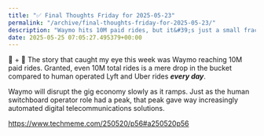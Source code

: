 ```yaml
---
title: "✅ Final Thoughts Friday for 2025-05-23"
permalink: "/archive/final-thoughts-friday-for-2025-05-23/"
description: "Waymo hits 10M paid rides, but it&#39;s just a small fraction compared to the gig economy giants!"
date: 2025-05-25 07:05:27.495379+00:00
---
```


<p>🤖 + 🔮 The story that caught my eye this week was Waymo reaching 10M paid rides. Granted, even 10M total rides is a mere drop in the bucket compared to human operated Lyft and Uber rides <strong><em>every day</em></strong>. </p><p>Waymo will disrupt the gig economy slowly as it ramps. Just as the human switchboard operator role had a peak, that peak gave way increasingly automated digital telecommunications solutions.</p><p><a target="_blank" rel="noopener noreferrer nofollow" href="https://www.techmeme.com/250520/p56#a250520p56">https://www.techmeme.com/250520/p56#a250520p56</a></p>